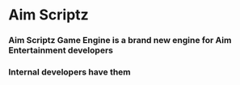 # Aim Scriptz
### Aim Scriptz Game Engine is a brand new engine for Aim Entertainment developers
### Internal developers have them
